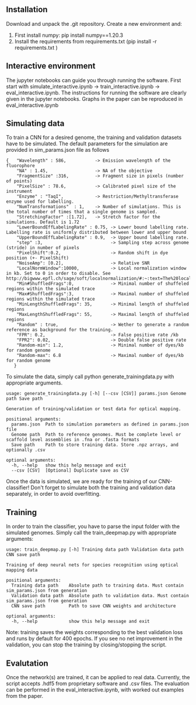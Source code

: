 

## Installation

Download and unpack the .git repository. Create a new environment and:
1) First install numpy: pip install numpy==1.20.3
2) Install the requirements from requirements.txt (pip install -r requirements.txt )

## Interactive environment

The jupyter notebooks can guide you through running the software. First start with simulate_interactive.ipynb -> train_interactive.ipynb -> eval_interactive.ipynb. The instructions for running the software are clearly given in the jupyter notebooks. Graphs in the paper can be reproduced in eval_interactive.ipynb


## Simulating data

To train a CNN for a desired genome, the training and validation datasets have to be simulated. The default parameters for the simulation are provided in sim_params.json file as follows

```
{   "Wavelength" : 586,           -> Emission wavelength of the fluorophore
    "NA" : 1.45,                  -> NA of the objective
    "FragmentSize" :316,          -> Fragment size in pixels (number of points)
    "PixelSize" : 78.6,           -> Calibrated pixel size of the instrument
    "Enzyme" : "TaqI",            -> Restriction/Methyltransferase enzyme used for labelling.   
    "NumTransformations"  : 1,    -> Number of simulations. This is the total number of times that a single genome is sampled.
    "StretchingFactor" :[1.72],   -> Stretch factor for the simulations. Default is 1.72
    "LowerBoundEffLabelingRate" : 0.75, -> Lower bound labelling rate. Labelling rate is uniformly distributed between lower and upper bound 
    "UpperBoundEffLabelingRate" : 0.9,  -> Upper bound labelling rate. 
    "step" :3,                          -> Sampling step across genome (stride) in number of pixels
    "PixelShift":0.2,                   -> Random shift in dye position (+- PixelShift)
    "NoiseAmp": [0.2],                  -> Relative SNR
    "LocalNormWindow":10000,            -> Local normalization window in kb. Set to 0 in order to disable. See http://bigwww.epfl.ch/sage/soft/localnormalization/#:~:text=The%20local%20normalization%20tends%20to,uneven%20illumination%20or%20shading%20artifacts.http://bigwww.epfl.ch/sage/soft/localnormalization/#:~:text=The%20local%20normalization%20tends%20to,uneven%20illumination%20or%20shading%20artifacts. 
    "Min#ShuffledFrags":0,              -> Minimal number of shuffeled regions within the simulated trace
    "Max#ShuffledFrags":3,              -> Maximal number of shuffeled regions within the simulated trace
    "MinLengthShuffledFrags": 35,       -> Minimal length of shuffeled regions
    "MaxLengthShuffledFrags": 55,       -> Maximal length of shuffeled regions
    "Random" : true,                    -> Wether to generate a random reference as background for the training. 
    "FPR": 0.2,                         -> False positive rate /kb
    "FPR2": 0.02,                       -> Double false positive rate
    "Random-min": 1.2,                  -> Minimal number of dyes/kb for random genome
    "Random-max": 6.8                   -> Maximal number of dyes/kb for random genome
   }    
```
To simulate the data, simply call python generate_trainingdata.py with appropriate arguments. 


```
usage: generate_trainingdata.py [-h] [--csv [CSV]] params.json Genome path Save path

Generation of training/validation or test data for optical mapping.

positional arguments:
  params.json  Path to simulation parameters as defined in params.json file
  Genome path  Path to reference genomes. Must be complete level or scaffold level assemblies in .fna or .fasta formats
  Save path    Path to store training data. Store .npz arrays, and optionally .csv 

optional arguments:
  -h, --help   show this help message and exit
  --csv [CSV]  [Optional] Duplicate save as CSV
```
Once the data is simulated, we are ready for the training of our CNN-classifier! Don't forget to simulate both the training and validation data separately, in order to avoid overfitting.

## Training

In order to train the classifier, you have to parse the input folder with the simulated genomes. Simply call the train_deepmap.py with appropriate arguments:
```
usage: train_deepmap.py [-h] Training data path Validation data path CNN save path

Training of deep neural nets for species recognition using optical mapping data

positional arguments:
  Training data path    Absolute path to training data. Must contain sim_params.json from generation
  Validation data path  Absolute path to validation data. Must contain sim_params.json from generation
  CNN save path         Path to save CNN weights and architecture

optional arguments:
  -h, --help            show this help message and exit
```

Note: training saves the weights corresponding to the best validation loss and runs by default for 400 epochs. If you see no net improvement in the validation, you can stop the training by closing/stopping the script.

## Evalutation

Once the network(s) are trained, it can be applied to real data. Currently, the script accepts .hdf5 from proprietary software and .csv files. The evaluation can be performed in the eval_interactive.ipynb, with worked out examples from the paper.
